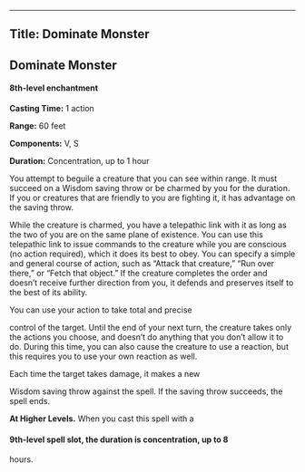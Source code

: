 -------------------------
Title: Dominate Monster
-------------------------

## Dominate Monster

#### 8th-level enchantment


**Casting Time:** 1 action 

**Range:** 60 feet 

**Components:** V, S 

**Duration:** Concentration, up to 1 hour


You attempt to beguile a creature that you can see within range. It must
succeed on a Wisdom saving throw or be charmed by you for the duration.
If you or creatures that are friendly to you are fighting it, it has
advantage on the saving throw.

While the creature is charmed, you have a telepathic link with it as
long as the two of you are on the same plane of existence. You can use
this telepathic link to issue commands to the creature while you are
conscious (no action required), which it does its best to obey. You can
specify a simple and general course of action, such as “Attack that
creature,” “Run over there,” or “Fetch that object.” If the creature
completes the order and doesn’t receive further direction from you, it
defends and preserves itself to the best of its ability.

You can use your action to take total and precise

control of the target. Until the end of your next turn, the creature
takes only the actions you choose, and doesn’t do anything that you
don’t allow it to do. During this time, you can also cause the creature
to use a reaction, but this requires you to use your own reaction as
well.

Each time the target takes damage, it makes a new

Wisdom saving throw against the spell. If the saving throw succeeds, the
spell ends.

**At Higher Levels.** When you cast this spell with a
#### 9th-level spell slot, the duration is concentration, up to 8
hours.


